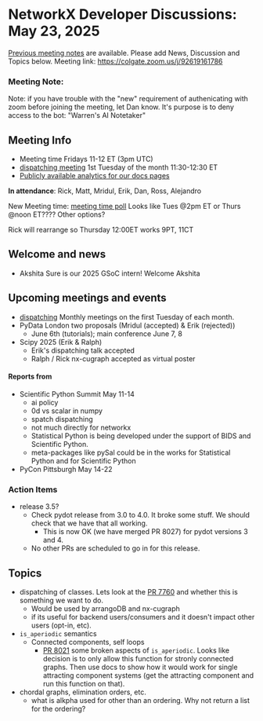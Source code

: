 # NetworkX Developer Discussions: May 23, 2025

[Previous meeting notes](https://github.com/networkx/archive/tree/main/meetings) are available. 
Please add News, Discussion and Topics below.
Meeting link: https://colgate.zoom.us/j/92619161786

### Meeting Note:
Note: if you have trouble with the "new" requirement of authenicating with zoom before joining the meeting, let Dan know. It's purpose is to deny access to the bot: "Warren's AI Notetaker"

## Meeting Info
- Meeting time Fridays 11-12 ET (3pm UTC) 
- [dispatching meeting](https://hackmd.io/rqs_pWMxSLmICXCpI3w-Ug) 1st Tuesday of the month 11:30-12:30 ET 
- [Publicly available analytics for our docs pages](https://views.scientific-python.org/networkx.org)

**In attendance**: Rick, Matt, Mridul, Erik, Dan, Ross, Alejandro

New Meeting time:  [meeting time poll](https://crab.fit/networkx-develop-meetings-summer-2025-493884) Looks like Tues @2pm ET or Thurs @noon ET????  Other options?

Rick will rearrange so Thursday 12:00ET works 9PT, 11CT

## Welcome and news
- Akshita Sure is our 2025 GSoC intern! Welcome Akshita
## Upcoming meetings and events
- [dispatching](https://hackmd.io/rqs_pWMxSLmICXCpI3w-Ug) Monthly meetings on the first Tuesday of each month.
- PyData London two proposals (Mridul (accepted) & Erik (rejected))
  - June 6th (tutorials); main conference June 7, 8
- Scipy 2025 (Erik & Ralph)
  - Erik's dispatching talk accepted
  - Ralph / Rick nx-cugraph accepted as virtual poster
#### Reports from
- Scientific Python Summit May 11-14
    - ai policy
    - 0d vs scalar in numpy
    - spatch dispatching
    - not much directly for networkx
    - Statistical Python is being developed under the support of BIDS and Scientific Python. 
    - meta-packages like pySal could be in the works for Statistical Python and for Scientific Python
- PyCon Pittsburgh May 14-22

### Action Items
- release 3.5?
    - Check pydot release from 3.0 to 4.0. It broke some stuff. We should check that we have that all working.
        - This is now OK (we have merged PR 8027) for pydot versions 3 and 4.
    - No other PRs are scheduled to go in for this release.

## Topics
- dispatching of classes. Lets look at the [PR 7760](https://github.com/networkx/networkx/pull/7760) and whether this is something we want to do.
    - Would be used by arrangoDB and nx-cugraph
    - if its useful for backend users/consumers and it doesn't impact other users (opt-in, etc). 
- `is_aperiodic` semantics
  * Connected components, self loops
    - [PR 8021](https://github.com/networkx/networkx/pull/8021) some broken aspects of `is_aperiodic`.  Looks like decision is to only allow this function for stronly connected graphs. Then use docs to show how it would work for single attracting component systems (get the attracting component and run this function on that).
- chordal graphs, elimination orders, etc.
    - what is alkpha used for other than an ordering. Why not return a list for the ordering?

